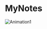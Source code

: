 # MyNotes
![Animation1](https://user-images.githubusercontent.com/115439373/233827673-be59099d-c053-42a1-baac-ac78a768bdd1.gif)
